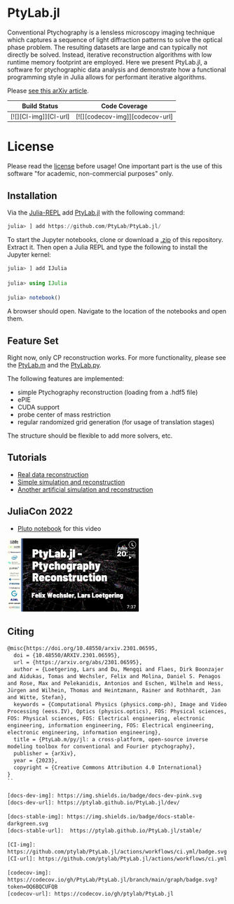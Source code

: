 # PtyLab.jl

Conventional Ptychography is a lensless microscopy imaging technique which captures a sequence of light diffraction patterns to solve the optical phase problem. The resulting datasets are large and can typically not directly be solved. Instead, iterative reconstruction algorithms with low runtime memory footprint are employed. Here we present PtyLab.jl, a software for ptychographic data analysis and demonstrate how a functional programming style in Julia allows for performant iterative algorithms.


Please [see this arXiv article](https://arxiv.org/abs/2301.06595).


| **Build Status**                          | **Code Coverage**               |
|:-----------------------------------------:|:-------------------------------:|
| [![][CI-img]][CI-url] | [![][codecov-img]][codecov-url] |

# License
Please read the [license](https://github.com/PtyLab/PtyLab.jl/blob/main/LICENSE.md) before usage! 
One important part is the use of this software "for academic, non-commercial purposes" only.


## Installation
Via the [Julia-REPL](https://julialang.org/) add [PtyLab.jl](https://github.com/PtyLab/PtyLab.jl) with the following command:
```julia
julia> ] add https://github.com/PtyLab/PtyLab.jl/
```

To start the Jupyter notebooks, clone or download a [.zip](https://github.com/PtyLab/PtyLab.jl/archive/refs/heads/main.zip) of this repository. 
Extract it.
Then open a Julia REPL and type the following to install the Jupyter kernel:
```julia
julia> ] add IJulia

julia> using IJulia

julia> notebook()
```
A browser should open. Navigate to the location of the notebooks and open them.

## Feature Set
Right now, only CP reconstruction works. For more functionality, please see the [PtyLab.m](https://github.com/PtyLab/PtyLab.m) and the [PtyLab.py](https://github.com/PtyLab/PtyLab.py).

The following features are implemented:
* simple Ptychography reconstruction (loading from a .hdf5 file)
* ePIE
* CUDA support
* probe center of mass restriction
* regular randomized grid generation (for usage of translation stages)

The structure should be flexible to add more solvers, etc.


## Tutorials
* [Real data reconstruction](examples/Introduction_real_data_reconstruction.ipynb)
* [Simple simulation and reconstruction](examples/simple_simulation_and_reconstruction.ipynb)
* [Another artificial simulation and reconstruction](examples/cuda_simulation_and_reconstruction.ipynb)


## JuliaCon 2022
* [Pluto notebook](examples/JuliaCon_2022.jl) for this video

<a  href="https://www.youtube.com/watch?v=pDp83OxBJ_I"><img src="docs/src/assets/juliacon.png"  width="300"></a>

## Citing
```
@misc{https://doi.org/10.48550/arxiv.2301.06595,
  doi = {10.48550/ARXIV.2301.06595},
  url = {https://arxiv.org/abs/2301.06595},
  author = {Loetgering, Lars and Du, Mengqi and Flaes, Dirk Boonzajer and Aidukas, Tomas and Wechsler, Felix and Molina, Daniel S. Penagos and Rose, Max and Pelekanidis, Antonios and Eschen, Wilhelm and Hess, Jürgen and Wilhein, Thomas and Heintzmann, Rainer and Rothhardt, Jan and Witte, Stefan},
  keywords = {Computational Physics (physics.comp-ph), Image and Video Processing (eess.IV), Optics (physics.optics), FOS: Physical sciences, FOS: Physical sciences, FOS: Electrical engineering, electronic engineering, information engineering, FOS: Electrical engineering, electronic engineering, information engineering},
  title = {PtyLab.m/py/jl: a cross-platform, open-source inverse modeling toolbox for conventional and Fourier ptychography},
  publisher = {arXiv},
  year = {2023},
  copyright = {Creative Commons Attribution 4.0 International}
}
``

[docs-dev-img]: https://img.shields.io/badge/docs-dev-pink.svg
[docs-dev-url]: https://ptylab.github.io/PtyLab.jl/dev/

[docs-stable-img]: https://img.shields.io/badge/docs-stable-darkgreen.svg
[docs-stable-url]:  https://ptylab.github.io/PtyLab.jl/stable/

[CI-img]: https://github.com/ptylab/PtyLab.jl/actions/workflows/ci.yml/badge.svg
[CI-url]: https://github.com/ptylab/PtyLab.jl/actions/workflows/ci.yml

[codecov-img]: https://codecov.io/gh/PtyLab/PtyLab.jl/branch/main/graph/badge.svg?token=OQ6BQCUFQB
[codecov-url]: https://codecov.io/gh/ptylab/PtyLab.jl
